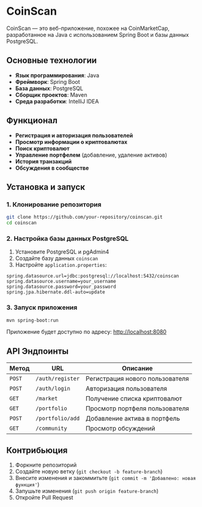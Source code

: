 # CoinScan

CoinScan — это веб-приложение, похожее на CoinMarketCap, разработанное на Java с использованием Spring Boot и базы данных PostgreSQL.

## Основные технологии
- **Язык программирования**: Java
- **Фреймворк**: Spring Boot
- **База данных**: PostgreSQL
- **Сборщик проектов**: Maven
- **Среда разработки**: IntelliJ IDEA

## Функционал
- **Регистрация и авторизация пользователей**
- **Просмотр информации о криптовалютах**
- **Поиск криптовалют**
- **Управление портфелем** (добавление, удаление активов)
- **История транзакций**
- **Обсуждения в сообществе**

## Установка и запуск

### 1. Клонирование репозитория
```sh
git clone https://github.com/your-repository/coinscan.git
cd coinscan
```

### 2. Настройка базы данных PostgreSQL
1. Установите PostgreSQL и pgAdmin4
2. Создайте базу данных `coinscan`
3. Настройте `application.properties`:
```properties
spring.datasource.url=jdbc:postgresql://localhost:5432/coinscan
spring.datasource.username=your_username
spring.datasource.password=your_password
spring.jpa.hibernate.ddl-auto=update
```

### 3. Запуск приложения
```sh
mvn spring-boot:run
```

Приложение будет доступно по адресу: [http://localhost:8080](http://localhost:8080)

## API Эндпоинты
| Метод | URL | Описание |
|--------|----------------------|--------------------------------|
| `POST` | `/auth/register` | Регистрация нового пользователя |
| `POST` | `/auth/login` | Авторизация пользователя |
| `GET` | `/market` | Получение списка криптовалют |
| `GET` | `/portfolio` | Просмотр портфеля пользователя |
| `POST` | `/portfolio/add` | Добавление актива в портфель |
| `GET` | `/community` | Просмотр обсуждений |

## Контрибьюция
1. Форкните репозиторий
2. Создайте новую ветку (`git checkout -b feature-branch`)
3. Внесите изменения и закоммитьте (`git commit -m 'Добавлено: новая функция'`)
4. Запушьте изменения (`git push origin feature-branch`)
5. Откройте Pull Request

